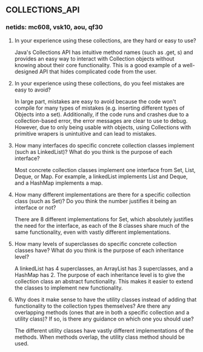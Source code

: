 ## COLLECTIONS_API 

### netids: mc608, vsk10, aou, qf30

1. In your experience using these collections, are they hard or easy to use?

    Java's Collections API has intuitive method names (such as .get, s) and provides an easy way to interact with Collection objects without knowing about their core functionality. This is a good example of a well-designed API that hides complicated code from the user.

2. In your experience using these collections, do you feel mistakes are easy to avoid?

    In large part, mistakes are easy to avoid because the code won't compile for many types of mistakes (e.g. inserting different types of Objects into a set). Additionally, if the code runs and crashes due to a collection-based error, the error messages are clear to use to debug. However, due to only being usable with objects, using Collections with primitive wrapers is unintuitive and can lead to mistakes.
    
3. How many interfaces do specific concrete collection classes implement (such as LinkedList)? What do you think is the purpose of each interface?

    Most concrete collection classes implement one interface from Set, List, Deque, or Map. For example, a linkedList implements List and Deque, and a HashMap implements a map. 
 
4. How many different implementations are there for a specific collection class (such as Set)? Do you think the number justifies it being an interface or not?

    There are 8 different implementations for Set, which absolutely justifies the need for the interface, as each of the 8 classes share much of the same functionality, even with vastly different implementations.

5. How many levels of superclasses do specific concrete collection classes have? What do you think is the purpose of each inheritance level?

    A linkedList has 4 superclasses, an ArrayList has 3 superclasses, and a HashMap has 2. The purpose of each inheritance level is to give the collection class an abstract functionality. This makes it easier to extend the classes to implement new functionality.

 
6. Why does it make sense to have the utility classes instead of adding that functionality to the collection types themselves? Are there any overlapping methods (ones that are in both a specific collection and a utility class)? If so, is there any guidance on which one you should use?

    The different utility classes have vastly different implementations of the methods. When methods overlap, the utility class method should be used.